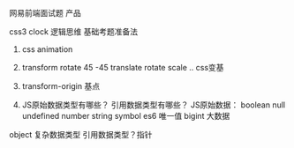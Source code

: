网易前端面试题  产品

css3 clock  逻辑思维  基础考题准备法

1. css animation
2. transform rotate 45 -45 
   translate rotate  scale ..  css变基
3. transform-origin  基点

1. JS原始数据类型有哪些？ 引用数据类型有哪些？
  JS原始数据：
  boolean
  null
  undefined
  number
  string
  symbol  es6 唯一值
  bigint  大数据

  
  object  复杂数据类型  引用数据类型？指针